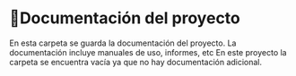 # 📝Documentación del proyecto

En esta carpeta se guarda la documentación del proyecto. La documentación incluye manuales de uso, informes, etc
En este proyecto la carpeta se encuentra vacía ya que no hay documentación adicional. 